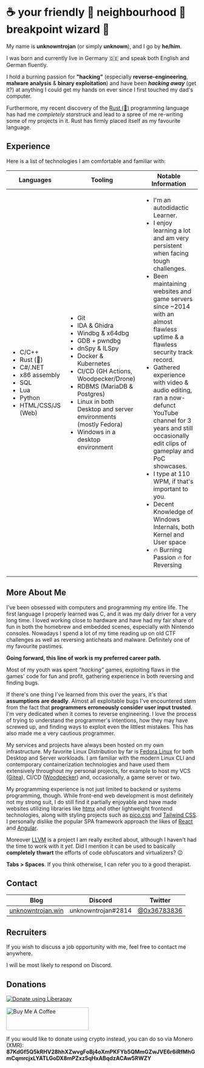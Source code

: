 # __☕️ your friendly 🤗 neighbourhood 🔴 breakpoint wizard 🧙__

My name is __unknowntrojan__ (or simply __unknown__), and I go by __he/him__.

I was born and currently live in Germany 🇩🇪 and speak both English and German fluently.

I hold a burning passion for __"hacking"__ (especially __reverse-engineering__, __malware analysis__ & __binary exploitation__) and have been ___hacking away___ (get it?) at anything I could get my hands on ever since I first touched my dad's computer.

Furthermore, my recent discovery of the [Rust (🦀)](https://www.rust-lang.org/) programming language has had me _completely starstruck_ and lead to a spree of me re-writing some of my projects in it. Rust has firmly placed itself as my favourite language.

## Experience

Here is a list of technologies I am comfortable and familiar with:

<table>
<thead>

<tr>

<th>Languages</th>
<th>Tooling</th>
<th>Notable Information</th>

</tr>

</thead>
<tbody>

<tr>
<td>

- C/C++
- Rust (🦀)
- C#/.NET
- x86 assembly
- SQL
- Lua
- Python
- HTML/CSS/JS (Web)

</td>
<td>

- Git
- IDA & Ghidra
- Windbg & x64dbg
- GDB + pwndbg
- dnSpy & ILSpy
- Docker & Kubernetes
- CI/CD (GH Actions, Woodpecker/Drone)
- RDBMS (MariaDB & Postgres)
- Linux in both Desktop and server environments (mostly Fedora)
- Windows in a desktop environment

</td>
<td>

- I'm an autodidactic Learner.
- I enjoy learning a lot and am very persistent when facing tough challenges.
- Been maintaining websites and game servers since ~2014 with an almost flawless uptime & a flawless security track record.
- Gathered experience with video & audio editing, ran a now-defunct YouTube channel for 3 years and still occasionally edit clips of gameplay and PoC showcases.
- I type at 110 WPM, if that's important to you.
- Decent Knowledge of Windows Internals, both Kernel and User space
- 🔥 Burning Passion 🔥 for Reversing

</td>
</tr>

</tbody>
</table>

## More About Me

I've been obsessed with computers and programming my entire life. The first language I properly learned was C, and it was my daily driver for a very long time. I loved working close to hardware and have had my fair share of fun in both the homebrew and embedded scenes, especially with Nintendo consoles. Nowadays I spend a lot of my time reading up on old CTF challenges as well as reversing anticheats and malware. Definitely one of my favourite pastimes.

__Going forward, this line of work is my preferred career path.__

Most of my youth was spent _"hacking"_ games, exploiting flaws in the games' code for fun and profit, gathering experience in both reversing and finding bugs.

If there's one thing I've learned from this over the years, it's that __assumptions are deadly__. Almost all exploitable bugs I've encountered stem from the fact that __programmers erroneously consider user input trusted__.
I'm very dedicated when it comes to reverse engineering. I love the process of trying to understand the programmer's intentions, how they may have screwed up, and finding ways to exploit even the littlest mistakes. This has also made me a very cautious programmer.

My services and projects have always been hosted on my own infrastructure. My favorite Linux Distribution by far is [Fedora Linux](https://getfedora.org/) for both Desktop and Server workloads. I am familiar with the modern Linux CLI and contemporary containerization technologies and have used them extensively throughout my personal projects, for example to host my VCS ([Gitea](https://gitea.io/en-us/)), CI/CD ([Woodpecker](https://woodpecker-ci.org/)) and, occasionally, a game server or two.

My programming experience is not just limited to backend or systems programming, though. While front-end web development is most definitely not my strong suit, I do still find it partially enjoyable and have made websites utilizing libraries like [htmx](https://htmx.org/) and other lightweight frontend technologies, along with styling projects such as [pico.css](https://picocss.com/) and [Tailwind CSS](https://tailwindcss.com/). I personally dislike the popular SPA framework approach the likes of [React](https://reactjs.org/) and [Angular](https://angular.io/).

Moreover [LLVM](https://llvm.org/) is a project I am really excited about, although I haven't had the time to work with it _yet_. Did I mention it can be used to basically __completely thwart__ the efforts of code obfuscators and virtualizers? 😉

__Tabs > Spaces__. If you think otherwise, I can refer you to a good therapist.

## Contact

| Blog | Discord | Twitter |
| --- | --- | --- |
| [unknowntrojan.win](https://unknowntrojan.win/) | unknowntrojan#2814 | [@0x36783836](https://twitter.com/0x36783836)

## Recruiters

If you wish to discuss a job opportunity with me, feel free to contact me anywhere.

I will be most likely to respond on Discord.

## Donations

<a href="https://liberapay.com/unknowntrojan/donate"><img alt="Donate using Liberapay" src="https://liberapay.com/assets/widgets/donate.svg"></a>

<a href="https://www.buymeacoffee.com/unknowntrojan" target="_blank"><img src="https://cdn.buymeacoffee.com/buttons/v2/default-violet.png" alt="Buy Me A Coffee" style="height: 60px !important;width: 217px !important;" ></a>

If you would like to donate using crypto instead, you can do so via Monero (XMR):
__87KdGf5Q5kRHV28hhXZwvgFoBj4oXmPKFYb5QMmGZwJVE6r6iRfMhGmCqmrcjxLYATLGoDX8mPZxz5qHxABqdzACAw5RWZY__

